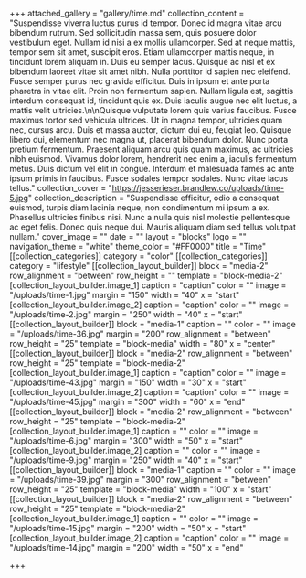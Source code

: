 +++
attached_gallery = "gallery/time.md"
collection_content = "Suspendisse viverra luctus purus id tempor. Donec id magna vitae arcu bibendum rutrum. Sed sollicitudin massa sem, quis posuere dolor vestibulum eget. Nullam id nisi a ex mollis ullamcorper. Sed at neque mattis, tempor sem sit amet, suscipit eros. Etiam ullamcorper mattis neque, in tincidunt lorem aliquam in. Duis eu semper lacus. Quisque ac nisl et ex bibendum laoreet vitae sit amet nibh. Nulla porttitor id sapien nec eleifend. Fusce semper purus nec gravida efficitur. Duis in ipsum et ante porta pharetra in vitae elit. Proin non fermentum sapien. Nullam ligula est, sagittis interdum consequat id, tincidunt quis ex. Duis iaculis augue nec elit luctus, a mattis velit ultricies.\n\nQuisque vulputate lorem quis varius faucibus. Fusce maximus tortor sed vehicula ultrices. Ut in magna tempor, ultricies quam nec, cursus arcu. Duis et massa auctor, dictum dui eu, feugiat leo. Quisque libero dui, elementum nec magna ut, placerat bibendum dolor. Nunc porta pretium fermentum. Praesent aliquam arcu quis quam maximus, ac ultricies nibh euismod. Vivamus dolor lorem, hendrerit nec enim a, iaculis fermentum metus. Duis dictum vel elit in congue. Interdum et malesuada fames ac ante ipsum primis in faucibus. Fusce sodales tempor sodales. Nunc vitae lacus tellus."
collection_cover = "https://jesserieser.brandlew.co/uploads/time-5.jpg"
collection_description = "Suspendisse efficitur, odio a consequat euismod, turpis diam lacinia neque, non condimentum mi ipsum a ex. Phasellus ultricies finibus nisi. Nunc a nulla quis nisl molestie pellentesque ac eget felis. Donec quis neque dui. Mauris aliquam diam sed tellus volutpat nullam."
cover_image = ""
date = ""
layout = "blocks"
logo = ""
navigation_theme = "white"
theme_color = "#FF0000"
title = "Time"
[[collection_categories]]
category = "color"
[[collection_categories]]
category = "lifestyle"
[[collection_layout_builder]]
block = "media-2"
row_alignment = "between"
row_height = ""
template = "block-media-2"
[collection_layout_builder.image_1]
caption = "caption"
color = ""
image = "/uploads/time-1.jpg"
margin = "150"
width = "40"
x = "start"
[collection_layout_builder.image_2]
caption = "caption"
color = ""
image = "/uploads/time-2.jpg"
margin = "250"
width = "40"
x = "start"
[[collection_layout_builder]]
block = "media-1"
caption = ""
color = ""
image = "/uploads/time-36.jpg"
margin = "200"
row_alignment = "between"
row_height = "25"
template = "block-media"
width = "80"
x = "center"
[[collection_layout_builder]]
block = "media-2"
row_alignment = "between"
row_height = "25"
template = "block-media-2"
[collection_layout_builder.image_1]
caption = "caption"
color = ""
image = "/uploads/time-43.jpg"
margin = "150"
width = "30"
x = "start"
[collection_layout_builder.image_2]
caption = "caption"
color = ""
image = "/uploads/time-45.jpg"
margin = "300"
width = "60"
x = "end"
[[collection_layout_builder]]
block = "media-2"
row_alignment = "between"
row_height = "25"
template = "block-media-2"
[collection_layout_builder.image_1]
caption = ""
color = ""
image = "/uploads/time-6.jpg"
margin = "300"
width = "50"
x = "start"
[collection_layout_builder.image_2]
caption = ""
color = ""
image = "/uploads/time-9.jpg"
margin = "250"
width = "40"
x = "start"
[[collection_layout_builder]]
block = "media-1"
caption = ""
color = ""
image = "/uploads/time-39.jpg"
margin = "300"
row_alignment = "between"
row_height = "25"
template = "block-media"
width = "100"
x = "start"
[[collection_layout_builder]]
block = "media-2"
row_alignment = "between"
row_height = "25"
template = "block-media-2"
[collection_layout_builder.image_1]
caption = ""
color = ""
image = "/uploads/time-15.jpg"
margin = "200"
width = "50"
x = "start"
[collection_layout_builder.image_2]
caption = "caption"
color = ""
image = "/uploads/time-14.jpg"
margin = "200"
width = "50"
x = "end"

+++
